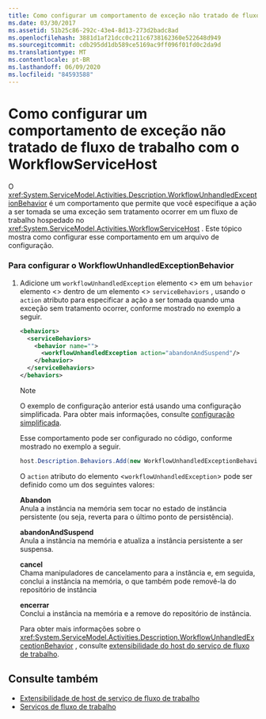 ```yaml
---
title: Como configurar um comportamento de exceção não tratado de fluxo de trabalho com o WorkflowServiceHost
ms.date: 03/30/2017
ms.assetid: 51b25c86-292c-43e4-8d13-273d2badc8ad
ms.openlocfilehash: 3881d1af21dcc0c211c6738162360e522648d949
ms.sourcegitcommit: cdb295dd1db589ce5169ac9ff096f01fd0c2da9d
ms.translationtype: MT
ms.contentlocale: pt-BR
ms.lasthandoff: 06/09/2020
ms.locfileid: "84593588"
---
```

# <a name="how-to-configure-workflow-unhandled-exception-behavior-with-workflowservicehost"></a>Como configurar um comportamento de exceção não tratado de fluxo de trabalho com o WorkflowServiceHost
O <xref:System.ServiceModel.Activities.Description.WorkflowUnhandledExceptionBehavior> é um comportamento que permite que você especifique a ação a ser tomada se uma exceção sem tratamento ocorrer em um fluxo de trabalho hospedado no <xref:System.ServiceModel.Activities.WorkflowServiceHost> . Este tópico mostra como configurar esse comportamento em um arquivo de configuração.  
  
### <a name="to-configure-workflowunhandledexceptionbehavior"></a>Para configurar o WorkflowUnhandledExceptionBehavior  
  
1. Adicione um `workflowUnhandledException` elemento <> em um `behavior` elemento <> dentro de um elemento <> `serviceBehaviors` , usando o `action` atributo para especificar a ação a ser tomada quando uma exceção sem tratamento ocorrer, conforme mostrado no exemplo a seguir.  
  
    ```xml  
    <behaviors>  
      <serviceBehaviors>  
        <behavior name="">  
          <workflowUnhandledException action="abandonAndSuspend"/>
        </behavior>  
      </serviceBehaviors>  
    </behaviors>  
    ```  
  
    > [!NOTE]
    > O exemplo de configuração anterior está usando uma configuração simplificada. Para obter mais informações, consulte [configuração simplificada](../simplified-configuration.md).  
  
     Esse comportamento pode ser configurado no código, conforme mostrado no exemplo a seguir.  
  
    ```csharp  
    host.Description.Behaviors.Add(new WorkflowUnhandledExceptionBehavior { Action = WorkflowUnhandledExceptionAction.AbandonAndSuspend });  
    ```  
  
     O `action` atributo do elemento <`workflowUnhandledException`> pode ser definido como um dos seguintes valores:  
  
     **Abandon**  
     Anula a instância na memória sem tocar no estado de instância persistente (ou seja, reverta para o último ponto de persistência).  
  
     **abandonAndSuspend**  
     Anula a instância na memória e atualiza a instância persistente a ser suspensa.  
  
     **cancel**  
     Chama manipuladores de cancelamento para a instância e, em seguida, conclui a instância na memória, o que também pode removê-la do repositório de instância  
  
     **encerrar**  
     Conclui a instância na memória e a remove do repositório de instância.  
  
     Para obter mais informações sobre o <xref:System.ServiceModel.Activities.Description.WorkflowUnhandledExceptionBehavior> , consulte [extensibilidade do host do serviço de fluxo de trabalho](workflow-service-host-extensibility.md).  
  
## <a name="see-also"></a>Consulte também

- [Extensibilidade de host de serviço de fluxo de trabalho](workflow-service-host-extensibility.md)
- [Serviços de fluxo de trabalho](workflow-services.md)
